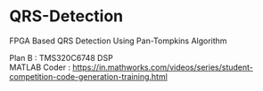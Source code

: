 # QRS-Detection
FPGA Based QRS Detection Using Pan-Tompkins Algorithm

Plan B : TMS320C6748 DSP  
MATLAB Coder : https://in.mathworks.com/videos/series/student-competition-code-generation-training.html
